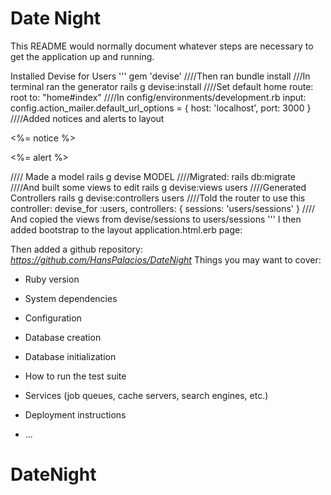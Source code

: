 # Date Night 

This README would normally document whatever steps are necessary to get the
application up and running.

Installed Devise for Users 
'''
gem 'devise'
////Then ran 
	bundle install
///In terminal ran the generator
	rails g devise:install
////Set default home route:
	 root to: "home#index"
////In config/environments/development.rb input:
	config.action_mailer.default_url_options = { host: 'localhost', port: 3000 }
////Added notices and alerts to layout
	 <p class="notice"><%= notice %></p>
   <p class="alert"><%= alert %></p>
//// Made a model
	rails g devise MODEL
////Migrated:
	rails db:migrate
////And built some views to edit
	rails g devise:views users
////Generated Controllers
	rails g devise:controllers users
////Told the router to use this controller:
	devise_for :users, controllers: { sessions: 'users/sessions' }
//// And copied the views from devise/sessions to users/sessions
'''
I then added bootstrap to the layout application.html.erb page:
	<link rel="stylesheet" type="text/css" href="https://cdnjs.cloudflare.com/ajax/libs/twitter-bootstrap/4.0.0-alpha.6/css/bootstrap-grid.css">

Then added a github repository: 
	*https://github.com/HansPalacios/DateNight*
Things you may want to cover:

* Ruby version

* System dependencies

* Configuration

* Database creation

* Database initialization

* How to run the test suite

* Services (job queues, cache servers, search engines, etc.)

* Deployment instructions

* ...
# DateNight

